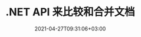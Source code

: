 ---
############################# Static ############################
layout: "product"
date: 2021-04-27T09:31:06+03:00
draft: false

product: "Comparison"
product_tag: "comparison"
platform: ".NET"
platform_tag: "net"

############################# Head ############################
head_title: "C# .NET 文档比较 API |比较和合并 PDF Word Excel Web 和文本"
head_description: "C# .NET 文档比较 API。比较和合并 PDF Word DOC DOCX、Excel 电子表格、PPT、PPTX、HTML、EMLX MSG、VSDX、DXF DWG 和图像文件格式."

############################# Header ############################
title: ".NET API 来比较和合并文档"
description: "使用文档比较 API 开发 .NET 应用程序，以比较和检查相同格式文档的内容和样式差异."
button:
    enable: true
    icon: "fas fa-arrow-down"
    label: "下载免费试用版"
    link: "https://downloads.groupdocs.com/comparison/net"

############################# SubMenu ############################
submenu:
    enable: true
    
    left:
        img_alt: "GroupDocs.Comparison for .NET"
        image: "/border/groupdocs-comparison-net.svg"
        product: "GroupDocs.Comparison"
        platform: ".NET"

    middle:
        button:
            # button loop
            - link: "#overview"
              text: "概述"

            # button loop
            - link: "#features"
              text: "特征"

            # button loop
            - link: "#support"
              text: "Support"

            # button loop
            - link: "https://products.groupdocs.app/comparison"
              text: "Live Demo"

            # button loop
            - link: "https://purchase.groupdocs.com/pricing/comparison/net"
              text: "价钱"

    right:
        link_download: "https://downloads.groupdocs.com/comparison"
        link_learn: "https://docs.groupdocs.com/comparison/net/"
        link_buy: "https://purchase.groupdocs.com"

############################# Overview ############################
overview:
    enable: true
    example_image: "/images/Comparison-example.jpg"
    content: |
      GroupDocs.Comparison for .NET API 是一种快速可靠的解决方案，用于在 C#、ASP.NET 或其他 .NET 相关技术中相同格式的文档之间构建差异检查器应用程序。 .NET 比较库支持检查流行图像和文档格式（如 PDF、HTML、Outlook 电子邮件、微软办公软件 Word 文档、Excel 电子表格、PowerPoint 演示文稿、OneNote、Visio 图表、文字和图像。可以进行比较以检测单词、段落和字符的内容变化，同时提供列出差异摘要的比较文档。 GroupDocs.Comparison for .NET API 可以轻松提取源文档的基本信息。它还可以通过文件或流获取、比较和保存简单的密码启用以及加密文档。
        
      GroupDocs.Comparison for .NET 可用于在任何面向 .NET 平台的开发环境中开发应用程序。它与所有基于 .NET 的语言兼容，并支持可以安装 Mono 或 .NET 框架（包括 .NET Core）的流行操作系统（Windows、Linux、MacOS）。
    examples:
      enable: true
      
      
    tabs:
      enable: true
      
      ## TAB ONE ##
      tab_one:
        description: |
          以下是 .NET 的 GroupDocs.Comparison 的概述：
      
        right:
          enable: true
          icon: "fab fa-html5"
          title: "概述"
          content: |
            * 文件比较
            * HTML 文件比较
            * PDF比较
            * 图表比较
            * 比较文件内容
            * 比较文本样式s
      
      ## TAB TWO ##
      tab_two:
        description: |
          GroupDocs.Comparison for .NET 支持所有流行的 [文档文件格式](https://docs.groupdocs.com/comparison/net/supported-document-formats/)，包括：微软办公软件、PDF、图像等。
        left:
          enable: true
          table:
            # table loop
            - title: "Microsoft Office"
              content: |
                * **Word:** [DOC](https://products.groupdocs.com/comparison/net/doc/), [DOCX](https://products.groupdocs.com/comparison/net/docx/), [DOCM](https://products.groupdocs.com/comparison/net/docm/), [DOT](https://products.groupdocs.com/comparison/net/dot/), [DOTX](https://products.groupdocs.com/comparison/net/dotx/), [DOTM](https://products.groupdocs.com/comparison/net/dotm/), [RTF](https://products.groupdocs.com/comparison/net/rtf/), [TXT](https://products.groupdocs.com/comparison/net/txt/)
                * **Excel:** [XLS](https://products.groupdocs.com/comparison/net/xls/), [XLSX](https://products.groupdocs.com/comparison/net/xlsx/), [XLSM](https://products.groupdocs.com/comparison/net/xlsm/), [XLSB](https://products.groupdocs.com/comparison/net/xlsb/), [XLTM](https://products.groupdocs.com/comparison/net/xltm/), [XLT](https://products.groupdocs.com/comparison/net/xlt/), [XLTM](https://products.groupdocs.com/comparison/net/xltm/), [XLTX](https://products.groupdocs.com/comparison/net/xltx/), [XLAM](https://products.groupdocs.com/comparison/net/xlam/), [SXC](https://products.groupdocs.com/comparison/net/sxc/), [SpreadsheetML](https://products.groupdocs.com/comparison/net/xml/)
                * **PowerPoint:** [PPT](https://products.groupdocs.com/comparison/net/ppt/), [PPTX](https://products.groupdocs.com/comparison/net/pptx/), [PPS](https://products.groupdocs.com/comparison/net/pps/), [PPSX](https://products.groupdocs.com/comparison/net/ppsx/), [PPSM](https://products.groupdocs.com/comparison/net/ppsm/), [POT](https://products.groupdocs.com/comparison/net/pot/), [POTM](https://products.groupdocs.com/comparison/net/potm/), [POTX](https://products.groupdocs.com/comparison/net/potx/), [PPTM](https://products.groupdocs.com/comparison/net/pptm/)
                * **Visio:** [VSD](https://products.groupdocs.com/comparison/net/vsd/), [VDX](https://products.groupdocs.com/comparison/net/vdx/), [VSS](https://products.groupdocs.com/comparison/net/vss/), [VSSX](https://products.groupdocs.com/comparison/net/vssx/), [VSX](https://products.groupdocs.com/comparison/net/vsx/), [VST](https://products.groupdocs.com/comparison/net/vst/), [VSTX](https://products.groupdocs.com/comparison/net/vstx/), [VTX](https://products.groupdocs.com/comparison/net/vtx/), [VSDX](https://products.groupdocs.com/comparison/net/vsdx/), [VDW](https://products.groupdocs.com/comparison/net/vdw/), [VSTM](https://products.groupdocs.com/comparison/net/vstm/), [VSSM](https://products.groupdocs.com/comparison/net/vssm/), [VSDM](https://products.groupdocs.com/comparison/net/vsdm/)
                * **Outlook:** [MSG](https://products.groupdocs.com/comparison/net/msg/), [EML](https://products.groupdocs.com/comparison/net/eml/), [EMLX](https://products.groupdocs.com/comparison/net/emlx/), [PST](https://products.groupdocs.com/comparison/net/pst/), [OST](https://products.groupdocs.com/comparison/net/ost/)
                * **OneNote:** [ONE](https://products.groupdocs.com/comparison/net/one/)

        right:
          enable: true
          table:
            # table loop
            - title: "其他格式"
              content: |
                * **Portable**: [PDF](/comparison/net/pdf/) (PDF/A-1a, PDF/A-1b, PDF/A-2a)
                * **OpenDocument**: [ODT](/comparison/net/odt/), [ODS](/comparison/net/ods/), [ODP](/comparison/net/odp/)
                * **Images**: [BMP](/comparison/net/bmp/), [JPG](/comparison/net/jpg/), [JPEG](/comparison/net/jpeg/), [TIFF](/comparison/net/tiff/), [TIF](/comparison/net/tif/), [PNG](/comparison/net/png/), [GIF](/comparison/net/gif/), [DCM](/comparison/net/dcm/), [DICOM](/comparison/net/dicom/)
                * **AutoCAD**: [DWG](/comparison/net/dwg/), [DXF](/comparison/net/dxf/), [CAD](/comparison/net/cad/)
                * **Other**: [HTM](/comparison/net/htm/), [HTML](/comparison/net/html/), [CSV](/comparison/net/csv/), [DJVU](/comparison/net/djvu/), [OTP](/comparison/net/otp/), [OTT](/comparison/net/ott/)

      ## TAB THREE ##
      tab_three:
        description: |
          GroupDocs.Comparison for .NET 支持以下作品，Frameworks & 包管理器:
      
        left:
          enable: true
          table:
            # table loop
            - icon: "fab fa-windows"
              title: "操作系统"
              content: |
                * Windows Desktop
                * Windows Server
                * Windows Azure
                * Linux
                * MacOS

            # table loop
            - icon: "fas fa-code"
              title: "支持的框架"
              content: |
                * .NET Framework 2.0 或更高版本
                * Mono 框架 1.2 或更高版本
                * .NET 标准 2.0
                * .NET Core 2.0

        right:
          enable: true
          table:
            # table loop
            - icon: "fas fa-box"
              title: "包管理器"
              content: |
                * NuGet

            # table loop
            - icon: "fas fa-tools"
              title: "开发环境"
              content: |
                * Microsoft Visual Studio
                * Xamarin.Android
                * Xamarin.IOS
                * Xamarin.Mac
                * MonoDevelop

############################# Features ############################
features:
    enable: true
    title: ".NET 功能的 GroupDocs.Comparison"

    feature:
      # feature loop
      - icon: "fas fa-copy"
        content: "识别内容和字体样式的差异"

      # feature loop
      - icon: "fas fa-eye"
        content: "保存文件比较后发现的所有差异的汇总报告"

      # feature loop
      - icon: "fas fa-bolt"
        content: "分析差异并导出结果文件后应用或拒绝更改"
      
      # feature loop
      - icon: "fas fa-file-powerpoint"
        content: "在比较 Word 文件时支持 Microsoft Word“跟踪更改”功能"

      # feature loop
      - icon: "fas fa-code"
        content: "唯一地发现来自被比较的每个文档的变化"

      # feature loop
      - icon: "fas fa-cloud"
        content: "通过 Streams 读取和发送文档"

      # feature loop
      - icon: "fas fa-remove-format"
        content: "计量许可 – 根据 API 使用情况计费"

      # feature loop
      - icon: "fas fa-comment-slash"
        content: "将多个源文档与单个目标文档进行比较"

      # feature loop
      - icon: "fas fa-location-arrow"
        content: "相互比较 Word 文件的特定页面 – 接受或拒绝单个 Word 文档中的所有更改"

      # feature loop
      - icon: "fas fa-border-all"
        content: "合并多达 3 个 Word 文档并比较 Word 文件中使用的公式"

      # feature loop
      - icon: "fas fa-wrench"
        content: "从 filePath 获取有关文档的信息"

      # feature loop
      - icon: "fas fa-columns"
        content: "将 HTML 比较结果另存为图像"

      # feature loop
      - icon: "fas fa-file-word"
        content: "显示或隐藏已删除内容的选项"

      # feature loop
      - icon: "fas fa-envelope"
        content: "打开或关闭文档样式比较的选项"

      # feature loop
      - icon: "fas fa-print"
        content: "指定字符串以标记比较文档中的插入、删除和样式更改项"

      # feature loop
      - icon: "fas fa-file-archive"
        content: "指定单词分隔符和字体颜色以样式化比较文本"

      # feature loop
      - icon: "fas fa-lock"
        content: "计算 PDF、Word、PowerPoint 幻灯片和图表中更改的正确坐标"

      # feature loop
      - icon: "fas fa-file-code"
        content: "比较受密码保护的文件"
      
      # feature loop
      - icon: "fas fa-fill-drip"
        content: "比较电子表格中的图表标题 – 在生成的单元格文件中生成图表"

      # feature loop
      - icon: "fas fa-file-excel"
        content: "自动调整单元格文档结果文件中的自动形状"

      # feature loop
      - icon: "fas fa-heading"
        content: "访问详细摘要页面以检测源文档文件和目标文档文件之间的更改"

      # feature loop
      - icon: "fas fa-project-diagram"
        content: "比较最流行的编程和脚本语言文件"

      # feature loop
      - icon: "fas fa-cube"
        content: "比较多个（两个以上）PDF、Word、Excel、图表、电子邮件、文本和 OneNote 文档"

      # feature loop
      - icon: "fab fa-uncharted"
        content: "比较支持的文件格式的页眉和页脚"

      # feature loop
      - icon: "fab fa-uncharted"
        content: "比较 Word 文档格式的书签、变量和自定义属性"

    more_feature:
      # more_feature_loop
      - title: "使用 .NET API 轻松比较文档"
        content: |
          GroupDocs.Comparison for .NET API 为您提供了一种简单有效的方式来比较您的文件。以下示例显示了如何使用 C# 比较两个 DOCX 文档：

          ```cs
          string source = @"source.docx";
          string target = @"target.docx";
          Comparer comparer = new Comparer();
          // 比较两个文档
          ICompareResult result = comparer.Compare(source, target, new ComparisonSettings());
          ```
      # more_feature_loop
      - title: "选择详细程度进行比较"
        content: "使用 GroupDocs.Comparison for .NET，您可以指定要比较文档的程度。您可以选择低（逐字比较文本，成像网格的准确度 = 50）、中（逐个字符比较文本，成像网格的准确度 = 100）或高（逐个字符比较文本，成像网格的准确度 = 150)."

      # more_feature_loop
      - title: "支持文本样式比较"
        content: |
          GroupDocs.Comparison for .NET 提供了比较文本样式的功能。

          在比较文档的单词和字符时，可以比较字体名称、字体大小、字体颜色、字体样式（粗体、斜体、下划线、小型大写字母、超链接）和下划线颜色（如果适用）以找出差异。

          在比较段落时，您可以比较样式，例如段落对齐、缩进（左缩进、右缩进）、段落间距（后空格、前空格）、首行缩进和行距。

          GroupDocs.Comparison for .NET 还支持在适用的情况下比较页面的其他部分，例如页脚距离、页面高度和方向、边距（左、右、上和下）、边框线宽度和边框颜色。

############################# Support ############################
support:
    enable: true

############################# Solutions ############################
solutions:
    enable: true
    title: "GroupDocs.Comparison 为其他流行的开发环境提供文档查看 API"

    solution:
        # solution loop
        - img_alt: "GroupDocs.Comparison for Java"
          image: "/border/groupdocs-comparison-java.svg"
          product: "GroupDocs.Comparison"
          platform: "Java"
          link: "/comparison/java/"

############################# Back to top ###############################
back_to_top:
  enable: true
---